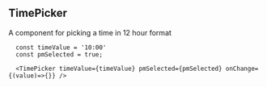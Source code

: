 ## TimePicker

A component for picking a time in 12 hour format

      const timeValue = '10:00'
      const pmSelected = true;

      <TimePicker timeValue={timeValue} pmSelected={pmSelected} onChange={(value)=>{}} />
